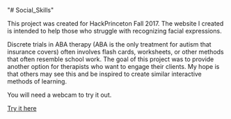 "# Social_Skills" 

This project was created for HackPrinceton Fall 2017. The website I created is intended to help those who struggle with recognizing facial expressions.

Discrete trials in ABA therapy (ABA is the only treatment for autism that insurance covers) often involves flash cards, worksheets, or other methods that often resemble school work.
The goal of this project was to provide another option for therapists who want to engage their clients. My hope is that others may see this and be inspired to create similar interactive methods of learning.

You will need a webcam to try it out. 

<a href="https://andrea-couto.github.io/Social_Skills/">Try it here</a>
